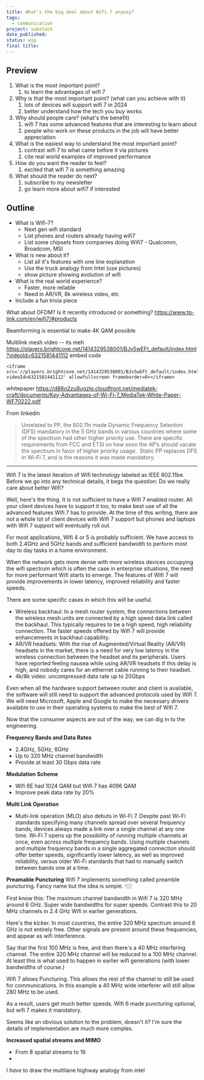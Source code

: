 ```yaml
---
title: What's the big deal about Wifi 7 anyway?
tags:
  - communication
project: substack
date_published: 
status: wip
final title:
---
```

## Preview

1. ﻿﻿﻿What is the most important point?
	1. to learn the advantages of wifi 7
2. ﻿﻿﻿Why is that the most important point? (what can you achieve with it)
	1. lots of devices will support wifi 7 in 2024
	2. better understand how the tech you buy works
3. ﻿﻿﻿Why should people care? (what's the benefit)
	1. wifi 7 has some advanced features that are interesting to learn about
	2. people who work on these products in the job will have better appreciation
4. ﻿﻿﻿What is the easiest way to understand the most important point?
	1. contrast wifi 7 to what came before it via pictures
	2. cite real world examples of improved performance
5. ﻿﻿﻿How do you want the reader to feel?
	1. excited that wifi 7 is something amazing
6. ﻿﻿﻿What should the reader do next?
	1. subscribe to my newsletter
	2. go learn more about wifi7 if interested

## Outline

- What is Wifi-7?
	- Next gen wifi standard
	- List phones and routers already having wifi7
	- List some chipsets from companies doing Wifi7 - Qualcomm, Broadcom, MSI
- What is new about it?
	- List all it's features with one line explanation
	- Use the truck analogy from Intel (use pictures)
	- show picture showing evolution of wifi
- What is the real world experience?
	- Faster, more reliable
	- Need in AR/VR, 8k wireless video, etc
- Include a fun trivia piece

What about OFDM? Is it recently introduced or something?
https://www.tp-link.com/en/wifi7/#products

Beamforming is essential to make 4K QAM possible

Multilink mesh video -- its meh
https://players.brightcove.net/1414329538001/BJv5wEFt_default/index.html?videoId=6321581441112
embed code
```
<iframe src='//players.brightcove.net/1414329538001/BJv5wEFt_default/index.html?videoId=6321581441112' allowfullscreen frameborder=0></iframe>
```


whitepaper https://d86o2zu8ugzlg.cloudfront.net/mediatek-craft/documents/Key-Advantages-of-Wi-Fi-7_MediaTek-White-Paper-WF70222.pdf

From linkedin
> Unrelated to PP, the 802.11n made Dynamic Frequency Selection (DFS) mandatory in the 5 GHz bands in various countries where some of the spectrum had other higher priority use. There are specific requirements from FCC and ETSI on how soon the AP’s should vacate the spectrum in favor of higher priority usage.  Static PP replaces DFS in Wi-Fi 7, and is the reasons it was made mandatory.

----------------

Wifi 7 is the latest iteration of Wifi technology labeled as IEEE 802.11be. Before we go into any technical details, it begs the question: Do we really care about better Wifi?

Well, here's the thing. It is not sufficient to have a Wifi 7 enabled router. All your client devices have to support it too, to make best use of all the advanced features Wifi 7 has to provide. At the time of this writing, there are not a whole lot of client devices with Wifi 7 support but phones and laptops with Wifi 7 support will eventually roll out.

For most applications, Wifi 4 or 5 is probably sufficient. We have access to both 2.4GHz and 5GHz bands and sufficient bandwidth to perform most day to day tasks in a home environment. 

When the network gets more dense with more wireless devices occupying the wifi spectrum which is often the case in enterprise situations, the need for more performant Wifi starts to emerge. The features of Wifi 7 will provide improvements in lower latency, improved reliability and faster speeds.

There are some specific cases in which this will be useful.

- Wireless backhaul: In a mesh router system, the connections between the wireless mesh units are connected by a high speed data link called the backhaul. This typically requires to be a high speed, high reliability connection. The faster speeds offered by Wifi 7 will provide enhancements in backhaul capability.
- AR/VR headsets: With the rise of Augmented/Virtual Reality (AR/VR) headsets in the market, there is a need for very low latency in the wireless connection between the headset and its peripherals. Users have reported feeling nausea while using AR/VR headsets if this delay is high, and nobody cares for an ethernet cable running to their headset.
- 4k/8k video: uncompressed data rate up to 20Gbps

Even when all the hardware support between router and client is available, the software will still need to support the advanced protocols used by Wifi 7. We will need Microsoft, Apple and Google to make the necessary drivers available to use in their operating systems to make the best of Wifi 7.

Now that the consumer aspects are out of the way, we can dig in to the engineering.

**Frequency Bands and Data Rates**
- 2.4GHz, 5GHz, 6GHz
- Up to 320 MHz channel bandwidth
- Provide at least 30 Gbps data rate

**Modulation Scheme**
- Wifi 6E had 1024 QAM but Wifi 7 has 4096 QAM
- Improve peak data rate by 20%

**Multi Link Operation**
- Multi-link operation (MLO) also debuts in Wi-Fi 7. Despite past Wi-Fi standards specifying many channels spread over several frequency bands, devices always made a link over a single channel at any one time. Wi-Fi 7 opens up the possibility of running multiple channels at once, even across multiple frequency bands. Using multiple channels and multiple frequency bands in a single aggregated connection should offer better speeds, significantly lower latency, as well as improved reliability, versus older Wi-Fi standards that had to manually switch between bands one at a time.

**Preamable Puncturing**
Wifi 7 implements something called preamble puncturing. Fancy name but the idea is simple. 👇🏼

First know this: The maximum channel bandwidth in Wifi 7 is 320 MHz around 6 GHz. Super wide bandwidths for super speeds. Contrast this to 20 MHz channels in 2.4 GHz Wifi in earlier generations.

Here's the kicker. In most countries, the entire 320 MHz spectrum around 6 GHz is not entirely free. Other signals are present around these frequencies, and appear as wifi interference.

Say that the first 100 MHz is free, and then there's a 40 MHz interfering channel. The entire 320 MHz channel will be reduced to a 100 MHz channel. At least this is what used to happen in earlier wifi generations (with lower bandwidths of course.)

Wifi 7 allows Puncturing. This allows the rest of the channel to still be used for communications. In this example a 40 MHz wide interferer will still allow 280 MHz to be used.

As a result, users get much better speeds. WIfi 6 made puncturing optional, but wifi 7 makes it mandatory.

Seems like an obvious solution to the problem, doesn't it? I'm sure the details of implementation are much more complex.

**Increased spatial streams and MIMO**
- From 8 spatial streams to 16
- 

I _have_ to draw the multilane highway analogy from intel




